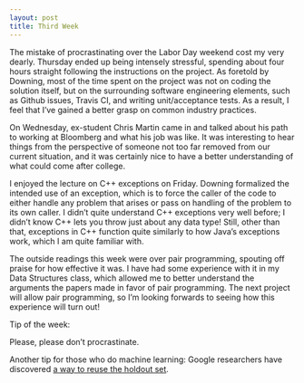 ```yaml
---
layout: post
title: Third Week
---
```


The mistake of procrastinating over the Labor Day weekend cost my very dearly. Thursday ended up being intensely stressful, spending about four hours straight following the instructions on the project. As foretold by Downing, most of the time spent on the project was not on coding the solution itself, but on the surrounding software engineering elements, such as Github issues, Travis CI, and writing unit/acceptance tests. As a result, I feel that I’ve gained a better grasp on common industry practices.

On Wednesday, ex-student Chris Martin came in and talked about his path to working at Bloomberg and what his job was like. It was interesting to hear things from the perspective of someone not too far removed from our current situation, and it was certainly nice to have a better understanding of what could come after college. 

I enjoyed the lecture on C++ exceptions on Friday. Downing formalized the intended use of an exception, which is to force the caller of the code to either handle any problem that arises or pass on handling of the problem to its own caller. I didn’t quite understand C++ exceptions very well before; I didn’t know C++ lets you throw just about any data type! Still, other than that, exceptions in C++ function quite similarly to how Java’s exceptions work, which I am quite familiar with. 

The outside readings this week were over pair programming, spouting off praise for how effective it was. I have had some experience with it in my Data Structures class, which allowed me to better understand the arguments the papers made in favor of pair programming. The next project will allow pair programming, so I’m looking forwards to seeing how this experience will turn out!

Tip of the week:

Please, please don’t procrastinate.

Another tip for those who do machine learning: Google researchers have discovered [a way to reuse the holdout set](http://googleresearch.blogspot.com/2015/08/the-reusable-holdout-preserving.html).